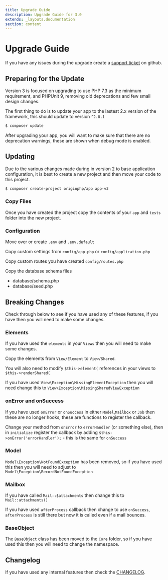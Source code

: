 ```yaml
---
title: Upgrade Guide
description: Upgrade Guide for 3.0
extends: _layouts.documentation
section: content
---
```

# Upgrade Guide

If you have any issues during the upgrade create a [support ticket](https://github.com/originphp/framework/issues) on github.

## Preparing for the Update

Version 3 is focused on upgrading to use PHP 7.3 as the minimum requirement, and PHPUnit 9, removing old deprecations and few small design changes.

The first thing to do is to update your app to the lastest 2.x version of the framework, this should update
to version `^2.8.1`

```bash
$ composer update
```

After upgrading your app, you will want to make sure that there are no deprecation warnings, these are shown when debug mode is enabled.

## Updating

Due to the various changes made during in version 2 to base application configuration, it is best to create
a new project and then move your code to this project.

```bash
$ composer create-project originphp/app app-v3
```

### Copy Files

Once you have created the project copy the contents of your `app` and `tests` folder into the new project.

### Configuration

Move over or create `.env` and `.env.default`

Copy custom settings from `config/app.php` or `config/application.php`

Copy custom routes you have created `config/routes.php`

Copy the database schema files
- database/schema.php
- database/seed.php

## Breaking Changes

Check through below to see if you have used any of these features, if you have then you will need to make
some changes. 

### Elements

If you have used the `elements` in your `Views` then you will need to make some changes.

Copy the elements from `View/Element` to `View/Shared`.

You will also need to modify `$this->element(` references in your views to `$this->renderShared(`

If you have used `View\Exception\MissingElementException` then you will need change this to `View\Exception\MissingSharedViewException`

### onError and onSuccess

If you have used `onError` or `onSuccess` in either `Model`,`Mailbox` or `Job` then these are no longer
hooks, these are functions to register the callback.

Change your method from `onError` to `errorHandler` (or something else), then in `initialize` register the callback by adding `$this->onError('errorHandler');` - this is the same for `onSuccess`

### Model

`Model\Exception\NotFoundException` has been removed, so if you have used this then you will need to 
adjust to `Model\Exception\RecordNotFoundException`

### Mailbox

If you have called `Mail::$attachments` then change this to `Mail::attachments()`

If you have used `afterProcess` callback then change to use `onSuccess`, `afterProcess` is still there
but now it is called even if a mail bounces.

### BaseObject

The `BaseObject` class has been moved to the `Core` folder, so if you have used this then you will need to change the namespace.

## Changelog

If you have used any internal features then check the [CHANGELOG](https://github.com/originphp/framework/blob/master/CHANGELOG.md).